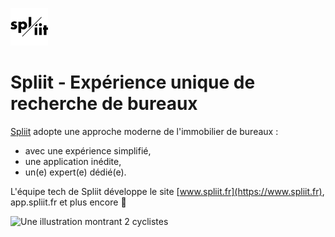 [<img alt="Spliit" height="60" src="https://github.com/spliithub/.github/blob/master/profile/assets/logo192.png" />](https://www.spliit.fr)

# Spliit - Expérience unique de recherche de bureaux

[Spliit](https://www.spliit.fr) adopte une approche moderne de l'immobilier de bureaux :
- avec une expérience simplifié,
- une application inédite,
- un(e) expert(e) dédié(e).

L'équipe tech de Spliit développe le site [www.spliit.fr](https://www.spliit.fr), app.spliit.fr et plus encore 🗼 

![Une illustration montrant 2 cyclistes](https://github.com/spliithub/.github/blob/master/profile/assets/illustrations/illu_building_couple.svg)
